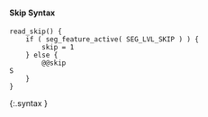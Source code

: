 #### Skip Syntax

~~~~~
read_skip() {
    if ( seg_feature_active( SEG_LVL_SKIP ) ) {
        skip = 1
    } else {
        @@skip                                                                 S
    }
}
~~~~~
{:.syntax }
